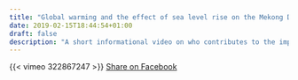 ```yaml
---
title: "Global warming and the effect of sea level rise on the Mekong Delta"
date: 2019-02-15T18:44:54+01:00
draft: false
description: "A short informational video on who contributes to the impact of sea level rise in the Mekong Delta."
---
```



{{< vimeo 322867247 >}}
<i class="fab fa-facebook-square fa-2x"></i>
<a href="https://www.facebook.com/sharer/sharer.php?u=https://sustuseumr.github.io/vietnam/slr/" target="_blank">Share on Facebook</a>

